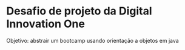 # Desafio de projeto da Digital Innovation One

Objetivo: abstrair um bootcamp usando orientação a objetos em java
